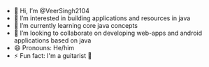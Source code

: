 - 👋 Hi, I’m @VeerSingh2104
- 👀 I’m interested in building applications and resources in java
- 🌱 I’m currently learning core java concepts
- 💞️ I’m looking to collaborate on developing web-apps and android applications based on java
- 😄 Pronouns: He/him
- ⚡ Fun fact: I'm a guitarist 🎸
